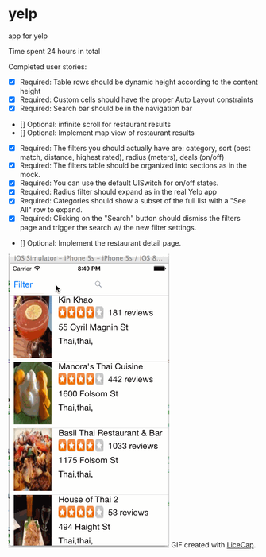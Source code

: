 yelp
==============

app for yelp

Time spent 24 hours in total

Completed user stories:

* [x] Required: Table rows should be dynamic height according to the content height
* [x] Required: Custom cells should have the proper Auto Layout constraints
* [x] Required: Search bar should be in the navigation bar
* [] Optional: infinite scroll for restaurant results
* [] Optional: Implement map view of restaurant results
* [x] Required: The filters you should actually have are: category, sort (best match, distance, highest rated), radius (meters), deals (on/off)
* [x] Required: The filters table should be organized into sections as in the mock.
* [x] Required: You can use the default UISwitch for on/off states.
* [x] Required: Radius filter should expand as in the real Yelp app
* [x] Required: Categories should show a subset of the full list with a "See All" row to expand.
* [x] Required: Clicking on the "Search" button should dismiss the filters page and trigger the search w/ the new filter settings.
* [] Optional: Implement the restaurant detail page.

![Video Walkthrough](/yelp.gif)
GIF created with [LiceCap](http://www.cockos.com/licecap/).
